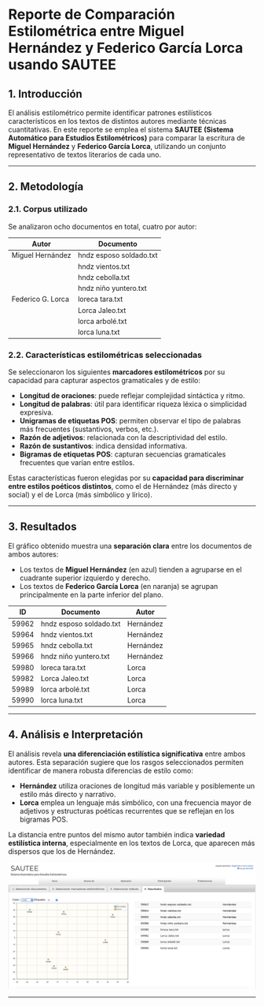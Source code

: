 # Reporte de Comparación Estilométrica entre Miguel Hernández y Federico García Lorca usando SAUTEE

## 1. Introducción

El análisis estilométrico permite identificar patrones estilísticos característicos en los textos de distintos autores mediante técnicas cuantitativas. En este reporte se emplea el sistema **SAUTEE (Sistema Automático para Estudios Estilométricos)** para comparar la escritura de **Miguel Hernández** y **Federico García Lorca**, utilizando un conjunto representativo de textos literarios de cada uno.

---

## 2. Metodología

### 2.1. Corpus utilizado

Se analizaron ocho documentos en total, cuatro por autor:

| Autor            | Documento                                |
|------------------|------------------------------------------|
| Miguel Hernández | hndz esposo soldado.txt                  |
|                  | hndz vientos.txt                         |
|                  | hndz cebolla.txt                         |
|                  | hndz niño yuntero.txt                    |
| Federico G. Lorca| loreca tara.txt                          |
|                  | Lorca Jaleo.txt                          |
|                  | lorca arbolé.txt                         |
|                  | lorca luna.txt                           |

### 2.2. Características estilométricas seleccionadas

Se seleccionaron los siguientes **marcadores estilométricos** por su capacidad para capturar aspectos gramaticales y de estilo:

- **Longitud de oraciones**: puede reflejar complejidad sintáctica y ritmo.
- **Longitud de palabras**: útil para identificar riqueza léxica o simplicidad expresiva.
- **Unigramas de etiquetas POS**: permiten observar el tipo de palabras más frecuentes (sustantivos, verbos, etc.).
- **Razón de adjetivos**: relacionada con la descriptividad del estilo.
- **Razón de sustantivos**: indica densidad informativa.
- **Bigramas de etiquetas POS**: capturan secuencias gramaticales frecuentes que varían entre estilos.

Estas características fueron elegidas por su **capacidad para discriminar entre estilos poéticos distintos**, como el de Hernández (más directo y social) y el de Lorca (más simbólico y lírico).


---

## 3. Resultados

El gráfico obtenido muestra una **separación clara** entre los documentos de ambos autores:

- Los textos de **Miguel Hernández** (en azul) tienden a agruparse en el cuadrante superior izquierdo y derecho.
- Los textos de **Federico García Lorca** (en naranja) se agrupan principalmente en la parte inferior del plano.

| ID     | Documento                  | Autor     |
|--------|----------------------------|-----------|
| 59962  | hndz esposo soldado.txt    | Hernández |
| 59964  | hndz vientos.txt           | Hernández |
| 59965  | hndz cebolla.txt           | Hernández |
| 59966  | hndz niño yuntero.txt      | Hernández |
| 59980  | loreca tara.txt            | Lorca     |
| 59982  | Lorca Jaleo.txt            | Lorca     |
| 59989  | lorca arbolé.txt           | Lorca     |
| 59990  | lorca luna.txt             | Lorca     |

---

## 4. Análisis e Interpretación

El análisis revela **una diferenciación estilística significativa** entre ambos autores. Esta separación sugiere que los rasgos seleccionados permiten identificar de manera robusta diferencias de estilo como:

- **Hernández** utiliza oraciones de longitud más variable y posiblemente un estilo más directo y narrativo.
- **Lorca** emplea un lenguaje más simbólico, con una frecuencia mayor de adjetivos y estructuras poéticas recurrentes que se reflejan en los bigramas POS.

La distancia entre puntos del mismo autor también indica **variedad estilística interna**, especialmente en los textos de Lorca, que aparecen más dispersos que los de Hernández.

![](./sautee.png)


---